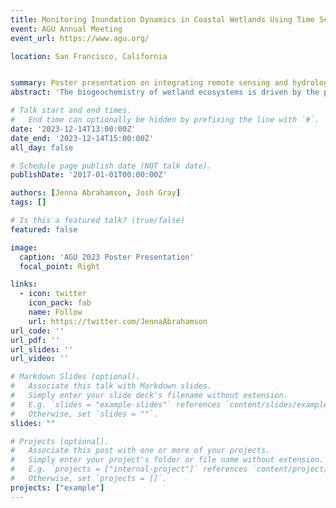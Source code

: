 ```yaml
---
title: Monitoring Inundation Dynamics in Coastal Wetlands Using Time Series of Sentinel and PlanetScope Data.
event: AGU Annual Meeting
event_url: https://www.agu.org/

location: San Francisco, California


summary: Poster presentation on integrating remote sensing and hydrologic modeling to monitor inundation.
abstract: 'The biogeochemistry of wetland ecosystems is driven by the presence and absence of water. Wetlands are vital to carbon sequestration and are known hotspots of methane (CH4) emissions, particularly when inundated. Small ponds and wetlands are thought to account for a large portion of CH4 production with changes in inundation occurring at daily to weekly time scales. Monitoring these short-term, and possibly small-scale changes is therefore critical to quantifying coastal, and even global, CH4 emissions. Remote sensing is the only method capable of monitoring these changes at the regional scale; however, no single remote sensing product has the spatial and temporal resolutions required to map ephemeral inundation extents accurately. To address this, we developed a method to generate high spatiotemporal resolution inundation maps using Sentinel-1 and Sentinel-2 imagery supplemented with commercial PlanetScope imagery to monitor inundation from 2017-2022. A machine learning classifier was trained for each sensor to classify inundation based on a suite of spectral signals and terrain-derived features. Next, predictions from each sensor were integrated using statistical methods that weight each sensor by their respective uncertainties. The models were tested in three wetland-dominated study sites: the Alligator River National Wildlife Refuge (ARNWR) in North Carolina, the Atchafalaya Delta in Louisiana, and the Everglades in Florida. In-situ ground truth data were used to assess the accuracy of inundation predictions and optimize sensor integration. Our predictions were also compared to the Landsat Dynamic Surface Water Extent (DWSE) product with preliminary results suggesting that coarser-scale products underestimate inundation by missing short-term and small-scale inundation. The results from the ARNWR site were also compared to inundation predictions from PIHM-Wetland, a physically-based hydrologic model, to quantify potential surface obstruction by clouds and vegetation. Overall, existing satellite products often underestimate inundation, and thus, contribute to discrepancies in estimated emissions. By using multiple sensors, this work investigates how best to monitor inundation at high spatiotemporal resolution in order to develop more accurate climate models for a changing future.'

# Talk start and end times.
#   End time can optionally be hidden by prefixing the line with `#`.
date: '2023-12-14T13:00:00Z'
date_end: '2023-12-14T15:00:00Z'
all_day: false

# Schedule page publish date (NOT talk date).
publishDate: '2017-01-01T00:00:00Z'

authors: [Jenna Abrahamson, Josh Gray]
tags: []

# Is this a featured talk? (true/false)
featured: false

image:
  caption: 'AGU 2023 Poster Presentation'
  focal_point: Right

links:
  - icon: twitter
    icon_pack: fab
    name: Follow
    url: https://twitter.com/JennaAbrahamson
url_code: ''
url_pdf: ''
url_slides: ''
url_video: ''

# Markdown Slides (optional).
#   Associate this talk with Markdown slides.
#   Simply enter your slide deck's filename without extension.
#   E.g. `slides = "example-slides"` references `content/slides/example-slides.md`.
#   Otherwise, set `slides = ""`.
slides: ""

# Projects (optional).
#   Associate this post with one or more of your projects.
#   Simply enter your project's folder or file name without extension.
#   E.g. `projects = ["internal-project"]` references `content/project/deep-learning/index.md`.
#   Otherwise, set `projects = []`.
projects: ["example"]
---
```


